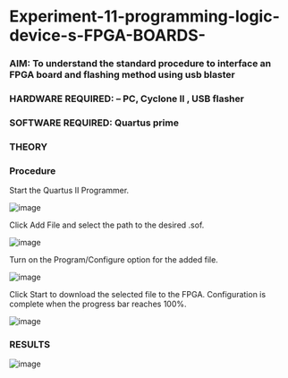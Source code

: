 # Experiment-11-programming-logic-device-s-FPGA-BOARDS-
 ### AIM: To understand the standard procedure to interface an FPGA board and flashing method using usb blaster 
### HARDWARE REQUIRED:  – PC, Cyclone II , USB flasher
### SOFTWARE REQUIRED:   Quartus prime
### THEORY 

### Procedure 
Start the Quartus II Programmer.

![image](https://user-images.githubusercontent.com/94911373/174226307-6d3bbc97-8400-4436-ba3a-03d1793f48f7.png)



Click Add File and select the path to the desired .sof.


![image](https://user-images.githubusercontent.com/94911373/174226329-79c08292-c86a-4c4f-b1a1-44076e977e8d.png)




Turn on the Program/Configure option for the added file.



![image](https://user-images.githubusercontent.com/94911373/174226360-3fca339b-9be0-49e5-b5ec-001b0c422dbd.png)



Click Start to download the selected file to the FPGA. Configuration is complete when the progress bar reaches 100%.
 

![image](https://user-images.githubusercontent.com/94911373/174226379-8824d06b-acac-4337-b40a-35e0d96a65bf.png)





### RESULTS 
![image](https://user-images.githubusercontent.com/94911373/174226568-80eeb58f-4cad-495e-8e49-22b5c5d5e305.png)

